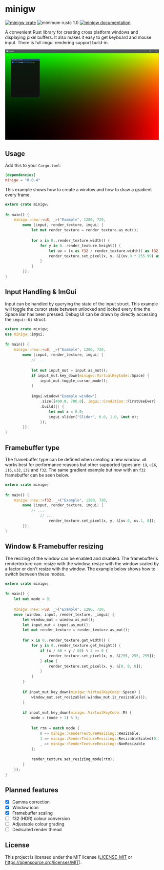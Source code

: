 minigw
======

[![minigw crate](https://img.shields.io/crates/v/minigw.svg)](https://crates.io/crates/minigw)
![minimum rustc 1.0](https://img.shields.io/badge/rustc-1.0+-red.svg)
[![minigw documentation](https://docs.rs/minigw/badge.svg)](https://docs.rs/minigw)

A convenient Rust library for creating cross platform windows and displaying pixel buffers. It also makes it easy to get keyboard and mouse input. There is full imgui rendering support build-in.

![Example](screenshots/example.png)

## Usage
Add this to your `Cargo.toml`:
```toml
[dependencies]
minigw = "0.0.4"
```
This example shows how to create a window and how to draw a gradient every frame.
```rust
extern crate minigw;

fn main() {
    minigw::new::<u8, _>("Example", 1280, 720,
        move |input, render_texture, imgui| {  
            let mut render_texture = render_texture.as_mut();

            for x in 0..render_texture.width() {
                for y in 0..render_texture.height() {
                    let uv = (x as f32 / render_texture.width() as f32, y as f32 / render_texture.height() as f32);
                    render_texture.set_pixel(x, y, &[(uv.0 * 255.99) as u8, (uv.1 * 255.99) as u8, 0]);
                }
            }
        });
}
```
## Input Handling & ImGui
Input can be handled by querying the state of the input struct. This example will toggle the cursor state between unlocked and locked every time the Space Bar has been pressed. Debug UI can be drawn by directly accessing the `imgui::Ui` struct.
```rust
extern crate minigw;
use minigw::imgui;

fn main() {
    minigw::new::<u8, _>("Example", 1280, 720,
        move |input, render_texture, imgui| {
            // ...

            let mut input_mut = input.as_mut();
            if input_mut.key_down(minigw::VirtualKeyCode::Space) {
                input_mut.toggle_cursor_mode();
            }

            imgui.window("Example window")
                .size([400.0, 700.0], imgui::Condition::FirstUseEver)
                .build(|| {
                    let mut x = 0.0;
                    imgui.slider("Slider", 0.0, 1.0, &mut x);
                });
        });
}
```

## Framebuffer type
The framebuffer type can be defined when creating a new window. `u8` works best for performance reasons but other supported types are: `i8`, `u16`, `i16`, `u32`, `i32` and `f32`. The same gradient example but now with an `f32` framebuffer can be seen below.
```rust
extern crate minigw;

fn main() {
    minigw::new::<f32, _>("Example", 1280, 720,
        move |input, render_texture, imgui| {  
            // ...
                // ...
                    render_texture.set_pixel(x, y, &[uv.0, uv.1, 0]);
        });
}
```

## Window & Framebuffer resizing
The resizing of the window can be enabled and disabled. The framebuffer's rendertexture can: resize with the window, resize with the window scaled by a factor or don't resize with the window. The example below shows how to switch between these modes.
```rust
extern crate minigw;

fn main() {
    let mut mode = 0;

    minigw::new::<u8, _>("Example", 1280, 720,
    move |window, input, render_texture, _imgui| {
        let window_mut = window.as_mut();
        let input_mut = input.as_mut();
        let mut render_texture = render_texture.as_mut();

        for x in 0..render_texture.get_width() {
            for y in 0..render_texture.get_height() {
                if (x / 60 + y / 60) % 2 == 0 {
                    render_texture.set_pixel(x, y, &[255, 255, 255]);
                } else {
                    render_texture.set_pixel(x, y, &[0, 0, 0]);
                }
            }
        }
        
        if input_mut.key_down(minigw::VirtualKeyCode::Space) {
            window_mut.set_resizable(!window_mut.is_resizable());
        }

        if input_mut.key_down(minigw::VirtualKeyCode::M) {
            mode = (mode + 1) % 3;

            let rtm = match mode {
                0 => minigw::RenderTextureResizing::Resizable,
                1 => minigw::RenderTextureResizing::ResizableScaled(0.3),
                _ => minigw::RenderTextureResizing::NonResizable
            };

            render_texture.set_resizing_mode(rtm);
        }
    });
}
```

## Planned features
- [X] Gamma correction
- [X] Window icon
- [X] Framebuffer scaling
- [ ] f32 (HDR) colour conversion
- [ ] Adjustable colour grading
- [ ] Dedicated render thread

## License
This project is licensed under the MIT license ([LICENSE-MIT](LICENSE-MIT) or https://opensource.org/licenses/MIT).
